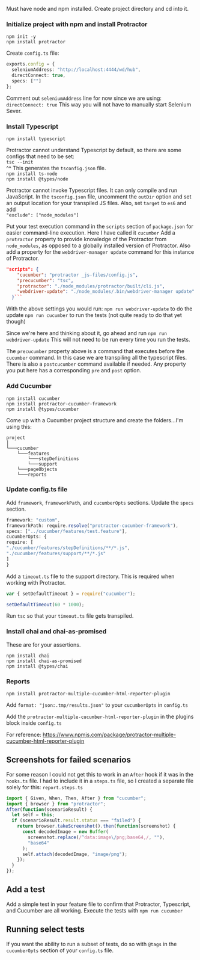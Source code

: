 Must have node and npm installed.
Create project directory and cd into it.

### Initialize project with npm and install Protractor

`npm init -y`<br/>
`npm install protractor`<br/>

Create `config.ts` file:

```typescript
exports.config = {
  seleniumAddress: "http://localhost:4444/wd/hub",
  directConnect: true,
  specs: [""]
};
```

Comment out `seleniumAddress` line for now since we are using:
`directConnect: true`
This way you will not have to manually start Selenium Sever.

### Install Typescript

`npm install typescript`

Protractor cannot understand Typescript by default, so there are some configs that need to be set:<br/>
`tsc --init`<br/>
^^ This generates the `tsconfig.json` file.<br/>
`npm install ts-node`<br/>
`npm install @types/node`<br/>

Protractor cannot invoke Typescript files. It can only compile and run JavaScript.
In the `tsconfig.json` file, uncomment the `outDir` option and set an output location for your transpiled JS files.
Also, set `target` to `es6` and add<br/> `"exclude": ["node_modules"]`

Put your test execution command in the `scripts` section of `package.json` for easier command-line execution. Here I have called it `cucumber`
Add a `protractor` property to provide knowledge of the Protractor from `node_modules`, as opposed to a globally installed version of Protractor.
Also add a property for the `webdriver-manager update` command for this instance of Protractor.

````json
"scripts": {
    "cucumber": "protractor _js-files/config.js",
    "precucumber": "tsc",
    "protractor": "./node_modules/protractor/built/cli.js",
    "webdriver-update": "./node_modules/.bin/webdriver-manager update"
  }```
````

With the above settings you would run:
`npm run webdriver-update` to do the update
`npm run cucumber` to run the tests (not quite ready to do that yet though)

Since we're here and thinking about it, go ahead and run `npm run webdriver-update`
This will not need to be run every time you run the tests.

The `precucumber` property above is a command that executes before the `cucumber` command. In this case we are transpiling all the typescript files.
There is also a `postcucumber` command available if needed. Any property you put here has a corresponding `pre` and `post` option.

### Add Cucumber

`npm install cucumber`<br/>
`npm install protractor-cucumber-framework`<br/>
`npm install @types/cucumber`<br/>

Come up with a Cucumber project structure and create the folders...I'm using this:

```
project
│
└───cucumber
    └───features
        └───stepDefinitions
        └───support
    └───pageObjects
    └───reports
```

### Update config.ts file

Add `framework`, `frameworkPath`, and `cucumberOpts` sections. Update the `specs` section.

```typescript
framework: "custom",
frameworkPath: require.resolve("protractor-cucumber-framework"),
specs: ["../cucumber/features/test.feature"],
cucumberOpts: {
require: [
"./cucumber/features/stepDefinitions/**/*.js",
"./cucumber/features/support/**/*.js"
]
}
```

Add a `timeout.ts` file to the support directory. This is required when working with Protractor.

```javascript
var { setDefaultTimeout } = require("cucumber");

setDefaultTimeout(60 * 1000);
```

Run `tsc` so that your `timeout.ts` file gets transpiled.

### Install chai and chai-as-promised

These are for your assertions.

`npm install chai`<br/>
`npm install chai-as-promised`<br/>
`npm install @types/chai`<br/>

### Reports

`npm install protractor-multiple-cucumber-html-reporter-plugin`<br/>

Add `format: "json:.tmp/results.json"` to your `cucumberOpts` in `config.ts`

Add the `protractor-multiple-cucumber-html-reporter-plugin` in the plugins block inside `config.ts`

For reference: https://www.npmjs.com/package/protractor-multiple-cucumber-html-reporter-plugin

## Screenshots for failed scenarios

For some reason I could not get this to work in an `After` hook if it was in the `hooks.ts` file. I had to include it in a `steps.ts` file, so I created a separate file solely for this: `report.steps.ts`

```typescript
import { Given, When, Then, After } from "cucumber";
import { browser } from "protractor";
After(function(scenarioResult) {
  let self = this;
  if (scenarioResult.result.status === "failed") {
    return browser.takeScreenshot().then(function(screenshot) {
      const decodedImage = new Buffer(
        screenshot.replace(/^data:image\/png;base64,/, ""),
        "base64"
      );
      self.attach(decodedImage, "image/png");
    });
  }
});
```

## Add a test
Add a simple test in your feature file to confirm that Protractor, Typescript, and Cucumber are all working.
Execute the tests with `npm run cucumber`

## Running select tests

If you want the ability to run a subset of tests, do so with `@tags` in the `cucumberOpts` section of your `config.ts` file.
